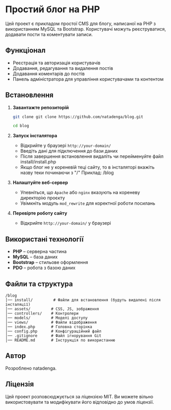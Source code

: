 # Простий блог на PHP

Цей проект є прикладом простої CMS для блогу, написаної на PHP з використанням MySQL та Bootstrap. Користувачі можуть реєструватися, додавати пости та коментувати записи.

## Функціонал
- Реєстрація та авторизація користувачів
- Додавання, редагування та видалення постів
- Додавання коментарів до постів
- Панель адміністратора для управління користувачами та контентом

## Встановлення

1. **Завантажте репозиторій**
   ```sh
   git clone git clone https://github.com/natadenga/blog.git

   cd blog
   ```

2. **Запуск інсталятора**
   - Відкрийте у браузері `http://your-domain/`
   - Введіть дані для підключення до бази даних
   - Після завершення встановлення видаліть чи перейменуйте файл install/install.php
   - Якщо блог не у кореневій теці сайту, то в інсталяторі вкажіть назву теки починаючи з "/" Приклад: /blog

3. **Налаштуйте веб-сервер**
   - Упевніться, що `Apache` або `nginx` вказують на кореневу директорію проєкту
   - Увімкніть модуль `mod_rewrite` для коректної роботи посилань

4. **Перевірте роботу сайту**
   - Відкрийте `http://your-domain/` у браузері

## Використані технології
- **PHP** – серверна частина
- **MySQL** – база даних
- **Bootstrap** – стильове оформлення
- **PDO** – робота з базою даних

## Файли та структура
```
/blog
│── install/         # Файли для встановлення (будуть видалені після інсталяції)
│── assets/         # CSS, JS, зображення
│── controllers/    # Контролери
│── models/         # Моделі доступу
│── views/          # Файли відображення
│── index.php       # Головна сторінка
│── config.php      # Конфігураційний файл
│── .gitignore      # Файл ігнорування Git
│── README.md       # Інструкція по використанню
```

## Автор
Розроблено natadenga.

## Ліцензія
Цей проект розповсюджується за ліцензією MIT. Ви можете вільно використовувати та модифікувати його відповідно до умов ліцензії.


